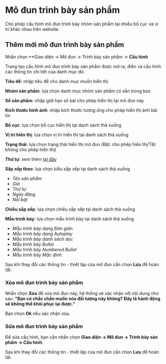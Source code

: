 
# Mô đun trình bày sản phẩm

Cho phép cấu hình mô đun trình bày nhóm sản phẩm tại nhiều bố cục và vị trí khác nhau trên website.

## Thêm mới mô đun trình bày sản phẩm

Nhấn chọn **Giao diện -> Mô đun -> Trình bày sản phẩm -> **Cấu hình**

Trang tạo cấu hình mô đun trình bày sản phẩm được mở ra, điền và cấu hình các thông tin chi tiết của danh mục đó.

**Tiêu đề**: nhập tiêu đề cho danh mục muốn hiển thị

**Nhóm sản phẩm**: lựa chọn danh mục nhóm sản phẩm có sẵn trong box

**Số sản phẩm**: nhập giới hạn số bài cho phép hiển thị tại mô đun này

**Kích thước hình ảnh**: nhập kích thước tương ứng cho phép hiển thị ảnh bài tin

**Bố cục**: lựa chọn bố cục hiển thị tại danh sách thả xuống

**Vị trí hiển thị**: lựa chọn vị trí hiển thị tại danh sách thả xuống

**Trạng thái**: lựa chọn trạng thái hiển thị mô đun (Bật: cho phép hiển thị/Tắt: không cho phép hiển thị)

**Thứ tự**: xem thêm [tại đây](https://mkmate.osd.vn/docs/common/logic)

**Sắp xếp theo**: lựa chọn kiểu sắp xếp tại danh sách thả xuống

- _Tên sản phẩm_
- _Giá_
- _Thứ tự_
- _Ngày đăng_
- _Nổi bật_

**Chiều sắp xếp**: lựa chọn chiều sắp xếp tại danh sách thả xuống

**Mẫu trình bày**: lựa chọn mẫu trình bày tại danh sách thả xuống

- _Mẫu trình bày dạng Đơn giản_
- _Mẫu trình bày dạng Autoplay_
- _Mẫu trình bày danh sách dọc_
- _Mẫu trình bày Bullet_
- _Mẫu trình bày Numbered Bullet_
- _Mẫu trình bày Mặc định_

Sau khi thay đổi các thông tin - thiết lập của mô đun cần chọn **Lưu** để hoàn tất.

### Xóa mô đun trình bày sản phẩm

Nhấn chọn **Xóa** để xóa mô đun này, hệ thống sẽ xác nhận với nội dung như sau: **"Bạn có chắc chắn muốn xóa đối tượng này không? Đây là hành động sẽ không thể khôi phục lại được."**

Bạn chọn **Ok** nếu xác nhận xóa.

### Sửa mô đun trình bày sản phẩm

Để sửa cấu hình, bạn cần nhấn chọn **Giao diện -> Mô đun -> Trình bày sản phẩm -> Cấu hình**.

Sau khi thay đổi các thông tin - thiết lập của mô đun cần chọn **Lưu** để hoàn tất.
